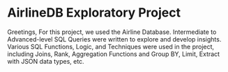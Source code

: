 # AirlineDB Exploratory Project
Greetings, 
For this project, we used the Airline Database.
Intermediate to Advanced-level SQL Queries were written to explore and develop insights. 
Various SQL Functions, Logic, and Techniques were used in the project, including Joins, Rank, Aggregation Functions and Group BY, Limit, Extract with JSON data types, etc.  

